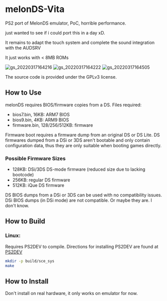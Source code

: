 # melonDS-Vita

PS2 port of MelonDS emulator, PoC, horrible performance.

 just wanted to see if i could port this in a day xD.
 
It remains to adapt the touch system and complete the sound integration with the AUDSRV

It just works with < 8MB ROMs

![gs_20220317164216](https://user-images.githubusercontent.com/47725160/158883327-42822ef0-762e-4ee8-8fe2-42ef6fd8261d.png)
![gs_20220317164222](https://user-images.githubusercontent.com/47725160/158883342-b0823598-c087-4423-9940-6a174f56d38e.png)
![gs_20220317164505](https://user-images.githubusercontent.com/47725160/158883352-91ccb9ac-cbfe-4e06-b2d8-a78cb2546198.png)


The source code is provided under the GPLv3 license.

## How to Use

melonDS requires BIOS/firmware copies from a DS. Files required:
 * bios7.bin, 16KB: ARM7 BIOS
 * bios9.bin, 4KB: ARM9 BIOS
 * firmware.bin, 128/256/512KB: firmware
 
Firmware boot requires a firmware dump from an original DS or DS Lite.
DS firmwares dumped from a DSi or 3DS aren't bootable and only contain configuration data, thus they are only suitable when booting games directly.

### Possible Firmware Sizes

 * 128KB: DSi/3DS DS-mode firmware (reduced size due to lacking bootcode)
 * 256KB: regular DS firmware
 * 512KB: iQue DS firmware

DS BIOS dumps from a DSi or 3DS can be used with no compatibility issues. DSi BIOS dumps (in DSi mode) are not compatible. Or maybe they are. I don't know.

## How to Build

### Linux:

Requires PS2DEV to compile. Directions for installing PS2DEV are found at [PS2DEV](https://github.com/ps2dev)

```sh
mkdir -p build/sce_sys
make
```

## How to Install

Don't install on real hardware, it only works on emulator for now.


